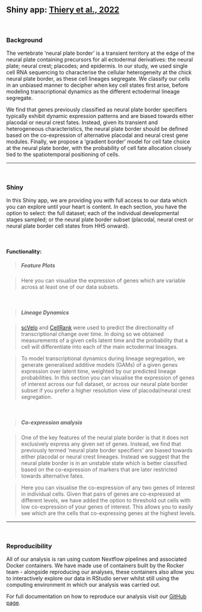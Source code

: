 ## Shiny app: [Thiery et al., 2022](https://www.biorxiv.org/content/10.1101/2022.02.15.480567v1)

</br>

### Background

The vertebrate ‘neural plate border’ is a transient territory at the edge of the neural plate containing precursors for all ectodermal derivatives: the neural plate; neural crest; placodes; and epidermis. In our study, we used single cell RNA sequencing to characterise the cellular heterogeneity at the chick neural plate border, as these cell lineages segregate. We classify our cells in an unbiased manner to decipher when key cell states first arise, before modeling transcriptional dynamics as the different ectodermal lineage segregate.

We find that genes previously classified as neural plate border specifiers typically exhibit dynamic expression patterns and are biased towards either placodal or neural crest fates. Instead, given its transient and heterogeneous characteristics, the neural plate border should be defined based on the co-expression of alternative placodal and neural crest gene modules. Finally, we propose a ‘gradient border’ model for cell fate choice at the neural plate border, with the probability of cell fate allocation closely tied to the spatiotemporal positioning of cells.

---
</br>

### Shiny

In this Shiny app, we are providing you with full access to our data which you can explore until your heart is content. In each section, you have the option to select: the full dataset; each of the individual developmental stages sampled; or the neural plate border subset (placodal, neural crest or neural plate border cell states from HH5 onward).

</br>

#### Functionality:

>##### Feature Plots

>Here you can visualise the expression of genes which are variable across at least one of our data subsets.

</br>

>##### Lineage Dynamics

>[scVelo](https://scvelo.readthedocs.io/) and [CellRank](https://cellrank.readthedocs.io/en/stable/index.html) were used to predict the directionality of transcriptional change over time. In doing so we obtained measurements of a given cells latent time and the probability that a cell will differentiate into each of the main ectodermal lineages.

>To model transcriptional dynamics during lineage segregation, we generate generalised additive models (GAMs) of a given genes expression over latent time, weighted by our predicted lineage probabilities. In this section you can visualise the expression of genes of interest across our full dataset, or across our neural plate border subset if you prefer a higher resolution view of placodal/neural crest segregation.

</br>

>##### Co-expression analysis

>One of the key features of the neural plate border is that it does not exclusively express any given set of genes. Instead, we find that previously termed 'neural plate border specifiers' are biased towards either placodal or neural crest lineages. Instead we suggest that the neural plate border is in an unstable state which is better classified based on the co-expression of markers that are later restricted towards alternative fates.

>Here you can visualise the co-expression of any two genes of interest in individual cells. Given that pairs of genes are co-expressed at different levels, we have added the option to threshold out cells with low co-expression of your genes of interest. This allows you to easily see which are the cells that co-expressing genes at the highest levels.

---
</br>

### Reproducibility

All of our analysis is ran using custom Nextflow pipelines and associated Docker containers. We have made use of containers built by the Rocker team - alongside reproducing our analyses, these containers also allow you to interactively explore our data in RStudio server whilst still using the computing environment in which our analysis was carried out.

For full documentation on how to reproduce our analysis visit our [GitHub page](https://github.com/alexthiery/10x_neural_plate_border).

